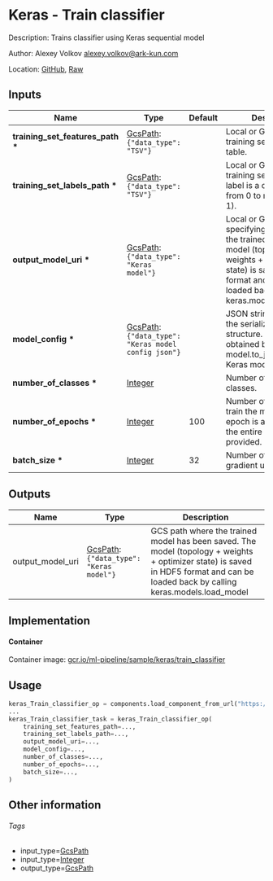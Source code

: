 <!-- BEGIN_GENERATED_CONTENT -->
# Keras - Train classifier

Description: Trains classifier using Keras sequential model

Author: Alexey Volkov <alexey.volkov@ark-kun.com>

Location: [GitHub](https://github.com/Ark-kun/pipeline_components/blob/master/components/sample/keras/train_classifier/component.yaml), [Raw](https://raw.githubusercontent.com/Ark-kun/pipeline_components/master/components/sample/keras/train_classifier/component.yaml)

## Inputs

|Name|Type|Default|Description|
|-|-|-|-|
|**training_set_features_path** **\***|[GcsPath]: `{"data_type": "TSV"}`||Local or GCS path to the training set features table.|
|**training_set_labels_path** **\***|[GcsPath]: `{"data_type": "TSV"}`||Local or GCS path to the training set labels (each label is a class index from 0 to num-classes - 1).|
|**output_model_uri** **\***|[GcsPath]: `{"data_type": "Keras model"}`||Local or GCS path specifying where to save the trained model. The model (topology + weights + optimizer state) is saved in HDF5 format and can be loaded back by calling keras.models.load_model|
|**model_config** **\***|[GcsPath]: `{"data_type": "Keras model config json"}`||JSON string containing the serialized model structure. Can be obtained by calling model.to_json() on a Keras model.|
|**number_of_classes** **\***|[Integer]||Number of classifier classes.|
|**number_of_epochs** **\***|[Integer]|100|Number of epochs to train the model. An epoch is an iteration over the entire `x` and `y` data provided.|
|**batch_size** **\***|[Integer]|32|Number of samples per gradient update.|

## Outputs

|Name|Type|Description|
|-|-|-|
|output_model_uri|[GcsPath]: `{"data_type": "Keras model"}`|GCS path where the trained model has been saved. The model (topology + weights + optimizer state) is saved in HDF5 format and can be loaded back by calling keras.models.load_model|

## Implementation

#### Container

Container image: [gcr.io/ml-pipeline/sample/keras/train_classifier](gcr.io/ml-pipeline/sample/keras/train_classifier)

## Usage

```python
keras_Train_classifier_op = components.load_component_from_url("https://raw.githubusercontent.com/Ark-kun/pipeline_components/master/components/sample/keras/train_classifier/component.yaml")
...
keras_Train_classifier_task = keras_Train_classifier_op(
    training_set_features_path=...,
    training_set_labels_path=...,
    output_model_uri=...,
    model_config=...,
    number_of_classes=...,
    number_of_epochs=...,
    batch_size=...,
)
```

## Other information

###### Tags

* input_type=[GcsPath]
* input_type=[Integer]
* output_type=[GcsPath]

[GcsPath]: https://github.com/Ark-kun/pipeline_components/tree/master/types/GcsPath
[Integer]: https://github.com/Ark-kun/pipeline_components/tree/master/types/Integer
<!-- END_GENERATED_CONTENT -->
